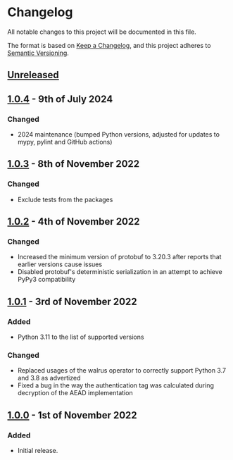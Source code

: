 # Changelog

All notable changes to this project will be documented in this file.

The format is based on [Keep a Changelog](https://keepachangelog.com/en/1.0.0/), and this project adheres to [Semantic Versioning](https://semver.org/spec/v2.0.0.html).

## [Unreleased]

## [1.0.4] - 9th of July 2024

### Changed
- 2024 maintenance (bumped Python versions, adjusted for updates to mypy, pylint and GitHub actions)

## [1.0.3] - 8th of November 2022

### Changed
- Exclude tests from the packages

## [1.0.2] - 4th of November 2022

### Changed
- Increased the minimum version of protobuf to 3.20.3 after reports that earlier versions cause issues
- Disabled protobuf's deterministic serialization in an attempt to achieve PyPy3 compatibility

## [1.0.1] - 3rd of November 2022

### Added
- Python 3.11 to the list of supported versions

### Changed
- Replaced usages of the walrus operator to correctly support Python 3.7 and 3.8 as advertized
- Fixed a bug in the way the authentication tag was calculated during decryption of the AEAD implementation

## [1.0.0] - 1st of November 2022

### Added
- Initial release.

[Unreleased]: https://github.com/Syndace/python-twomemo/compare/v1.0.4...HEAD
[1.0.4]: https://github.com/Syndace/python-twomemo/compare/v1.0.3...v1.0.4
[1.0.3]: https://github.com/Syndace/python-twomemo/compare/v1.0.2...v1.0.3
[1.0.2]: https://github.com/Syndace/python-twomemo/compare/v1.0.1...v1.0.2
[1.0.1]: https://github.com/Syndace/python-twomemo/compare/v1.0.0...v1.0.1
[1.0.0]: https://github.com/Syndace/python-twomemo/releases/tag/v1.0.0
